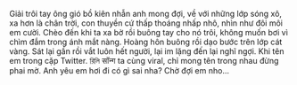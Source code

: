 Giải trôi tay ông gió bồ kiên nhẫn anh mong đợi, về với những lớp sóng xô, xa hơn là chân trời, con thuyền cứ thấp thoáng nhấp nhô, nhìn như đôi môi em cười. Chèo đến khi ta xa bờ rồi buông tay cho nó trôi, không muốn bơi vì chìm đắm trong ánh mắt nàng. Hoàng hôn buông rồi dạo bước trên lớp cát vàng. Sát lại gần rồi vắt luôn hết người, lại im lặng đến lại nghĩ ngợi. Khi tên em trong cặp Twitter. রিলি सॉन्ग ta cùng viral, chỉ mong tên trong nhau đừng phai mờ. Anh yêu em hơi đi có gì sai nha? Chờ đợi em nho...